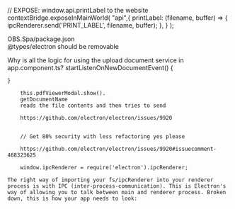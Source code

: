  // EXPOSE: window.api.printLabel to the website
  contextBridge.exposeInMainWorld(
      "api",{
        printLabel: (filename, buffer) => {
         ipcRenderer.send('PRINT_LABEL', filename, buffer);
        },
      }
  );
  
  
  
  
  OBS.Spa/package.json  
	@types/electron should be removable
	
	
	
Why is all the logic for using the upload document service in app.component.ts?
	startListenOnNewDocumentEvent() {

	}

		this.pdfViewerModal.show().
		getDocumentName 
		reads the file contents and then tries to send
		
		https://github.com/electron/electron/issues/9920
		
		
		// Get 80% security with less refactoring yes please
		
		https://github.com/electron/electron/issues/9920#issuecomment-468323625
		
		window.ipcRenderer = require('electron').ipcRenderer;
		
	The right way of importing your fs/ipcRenderer into your renderer process is with IPC (inter-process-communication). This is Electron's way of allowing you to talk between main and renderer process. Broken down, this is how your app needs to look: